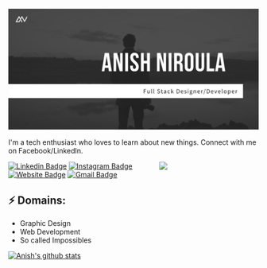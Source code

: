 ![Header image](https://github.com/theanishniroula/theanishniroula/blob/master/gitbanner-anishniroula.png)
<!-- You can create your own header images using Canva, it has a lot of templates. If you do, use the following link https://www.canva.com/join/celeriac-tread-jellyfish -->
I'm a tech enthusiast who loves to learn about new things. Connect with me on Facebook/LinkedIn.

<img align='right' src='https://media.giphy.com/media/bcKmIWkUMCjVm/giphy.gif' width='200"'>


[![Linkedin Badge](https://img.shields.io/badge/-Anish_Niroula-blue?style=flat-square&logo=Linkedin&logoColor=white&link=https://www.linkedin.com/in/anishniroula/)](https://www.linkedin.com/in/theanisniroula/)
[![Instagram Badge](https://img.shields.io/badge/-theanishniroula-e4405f?style=flat-square&logo=Facebook&logoColor=white&link=https://www.facebook.com/theanishniroula/)](https://www.facebook.com/theanishniroula/)
[![Website Badge](https://img.shields.io/badge/-anishniroula.rf.gd-e34f26?style=flat-square&logo=wordpress&logoColor=white&link=https://jayraj.co.in/)](http://anishniroula.rf.gd/)
[![Gmail Badge](https://img.shields.io/badge/-theanishniroula@gmail.com-d14836?style=flat-square&logo=Gmail&logoColor=white&link=mailto:mail@jayraj.co.in)](mailto:theanishniroula@gmail.com)
## ⚡ Domains:
- Graphic Design
- Web Development
- So called Impossibles

[![Anish's github stats](https://github-readme-stats.vercel.app/api?username=theanishniroula)](https://github.com/theanishniroula/github-readme-stats)
